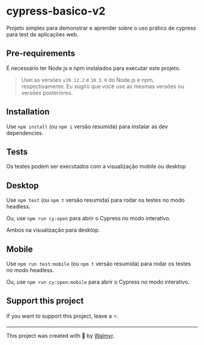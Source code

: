 # cypress-basico-v2

Projeto simples para demonstrar e aprender sobre o uso prático de cypress para test de aplicações web.

## Pre-requirements

É necessário ter Node.js e npm instalados para executar este projeto.

> Usei as versões `v20.12.2` e `10.5.0` do Node.js e npm, respectivamente. Eu sugiro que você use as mesmas versões ou versões posteriores.
## Installation

Use `npm install` (ou `npm i` versão resumida) para instalar as dev dependencies.

## Tests

Os testes podem ser executados com a visualização mobile ou desktop

## Desktop

Use `npm test` (ou `npm t` versão resumida) para rodar os testes no modo headless.

Ou, use `npm run cy:open` para abrir o Cypress no modo interativo. 

Ambos na visualização para desktop.

## Mobile

Use `npm run test:mobile` (ou `npm t` versão resumida) para rodar os testes no modo headless.

Ou, use `npm run cy:open:mobile` para abrir o Cypress no modo interativo.

## Support this project

If you want to support this project, leave a ⭐.

___

This project was created with 💚 by [Walmyr](https://walmyr.dev).